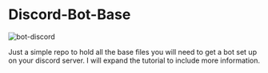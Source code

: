 # Discord-Bot-Base

![bot-discord](https://user-images.githubusercontent.com/14003326/216511992-b71cbc4b-9351-4eb6-9b70-9015d8f31303.png)

Just a simple repo to hold all the base files you will need to get a bot set up on your discord server. I will expand the tutorial to include more information.
